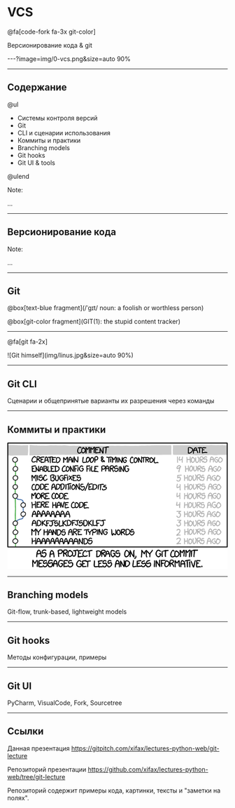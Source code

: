 # VCS

@fa[code-fork fa-3x git-color]

Версионирование кода & git

---?image=img/0-vcs.png&size=auto 90%

---

## Содержание

@ul

- Системы контроля версий
- Git
- CLI и сценарии использования
- Коммиты и практики
- Branching models 
- Git hooks
- Git UI & tools

@ulend

Note:

...

---

## Версионирование кода


Note:

...

---

## Git


@box[text-blue fragment](/ˈgɪt/ noun: a foolish or worthless person)

@box[git-color fragment](GIT(1): the stupid content tracker)

---

@fa[git fa-2x]

![Git himself](img/linus.jpg&size=auto 90%)

---

##  Git CLI

Сценарии и общепринятые варианты их разрешения через команды


---

## Коммиты и практики


![XKCD example](img/xkcd-commit-messages.png)

---

## Branching models

Git-flow, trunk-based, lightweight models

---

## Git hooks

Методы конфигурации, примеры

---

##  Git UI

PyCharm, VisualCode, Fork, Sourcetree

---

## Ссылки

Данная презентация
https://gitpitch.com/xifax/lectures-python-web/git-lecture

Репозиторий презентации
https://github.com/xifax/lectures-python-web/tree/git-lecture

Репозиторий содержит примеры кода, картинки, тексты и "заметки на полях".
